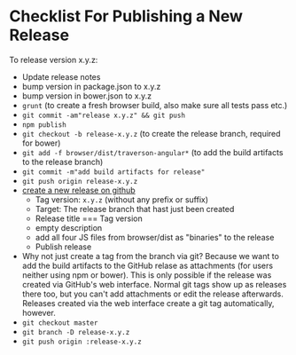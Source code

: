# Checklist For Publishing a New Release

To release version x.y.z:

- Update release notes
- bump version in package.json to x.y.z
- bump version in bower.json to x.y.z
- `grunt` (to create a fresh browser build, also make sure all tests pass etc.)
- `git commit -am"release x.y.z" && git push`
- `npm publish`
- `git checkout -b release-x.y.z` (to create the release branch, required for bower)
- `git add -f browser/dist/traverson-angular*` (to add the build artifacts to the release branch)
- `git commit -m"add build artifacts for release"`
- `git push origin release-x.y.z`
- [create a new release on github](https://github.com/basti1302/traverson-angular/releases/new)
  - Tag version: `x.y.z` (without any prefix or suffix)
  - Target: The release branch that hast just been created
  - Release title === Tag version
  - empty description
  - add all four JS files from browser/dist as "binaries" to the release
  - Publish release
- Why not just create a tag from the branch via git? Because we want to add the build artifacts to the GitHub relase as attachments (for users neither using npm or bower). This is only possible if the release was created via GitHub's web interface. Normal git tags show up as releases there too, but you can't add attachments or edit the release afterwards. Releases created via the web interface create a git tag automatically, however.
- `git checkout master`
- `git branch -D release-x.y.z`
- `git push origin :release-x.y.z`
